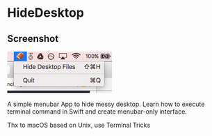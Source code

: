 # HideDesktop

## Screenshot

![](hide.png)




A simple menubar App to hide messy desktop. Learn how to execute terminal command in Swift and create menubar-only interface. 

Thx to macOS based on Unix, use Terminal Tricks 